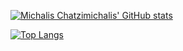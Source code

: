 [![Michalis Chatzimichalis' GitHub stats](https://github-readme-stats.vercel.app/api?username=Michalis-Chatzimichalis&show_icons=true&theme=cobalt)](https://github.com/Michalis-Chatzimichalis/profile/README.md)

[![Top Langs](https://github-readme-stats.vercel.app/api/top-langs/?username=Michalis-Chatzimichalis&layout=compact)](https://github.com/Michalis-Chatzimichalis/profile/README.md)
